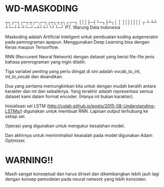 # WD-MASKODING

┬┐┌─┐┌─┐┬┌─┌─┐┌┬┐┬┌┐┌┌─┐
│││├─┤└─┐├┴┐│ │ │││││││ ┬
┴ ┴┴ ┴└─┘┴ ┴└─┘─┴┘┴┘└┘└─┘
PT. Warung Data Indonesia

Maskoding adalah Artificial Inteligent untuk pembuatan koding autgenerator
pada pemrograman apapun. Menggunakan Deep Learning bisa
dengan Keras maupun Tensorflow.

RNN (Reccurent Neural Network) dengan dataset yang berisi file-file jenis
bahasa pemrograman yang ingin dilatih.

Tiga variabel penting yang perlu diingat di sini adalah vocab_to_int,
int_to_vocab dan disandikan.

Dua yang pertama memungkinkan kita untuk dengan mudah beralih antara karakter dan int dan sebaliknya. Yang terakhir adalah representasi semua dataset kami dalam format encoder.
(Hanya int bukan karakter).

Inisialisasi sel LSTM (http://colah.github.io/posts/2015-08-Understanding-LSTMs/) digunakan untuk membuat RNN. Lapisan output terhubung ke setiap sel.

Operasi yang digunakan untuk mengukur kesalahan model.

Dan akhirnya untuk meminimalisir keasalah pada model digunakan Adam Optimizer.

# WARNING!!

Masih sangat konseptual dan harus diriset dan dikembangkan lebih jauh lagi dengan
konsep pemodelan pada neural network yang lebih konsisten.

